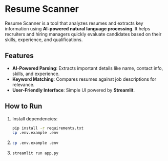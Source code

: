 # Resume Scanner

Resume Scanner is a tool that analyzes resumes and extracts key information using **AI-powered natural language processing**. It helps recruiters and hiring managers quickly evaluate candidates based on their skills, experience, and qualifications.

## Features
- **AI-Powered Parsing**: Extracts important details like name, contact info, skills, and experience.
- **Keyword Matching**: Compares resumes against job descriptions for relevance.
- **User-Friendly Interface**: Simple UI powered by **Streamlit**.


## How to Run

1. Install dependencies:
   ```sh
   pip install -r requirements.txt
   cp .env.example .env

2. ```sh
   cp .env.example .env

3. ```sh
   streamlit run app.py
